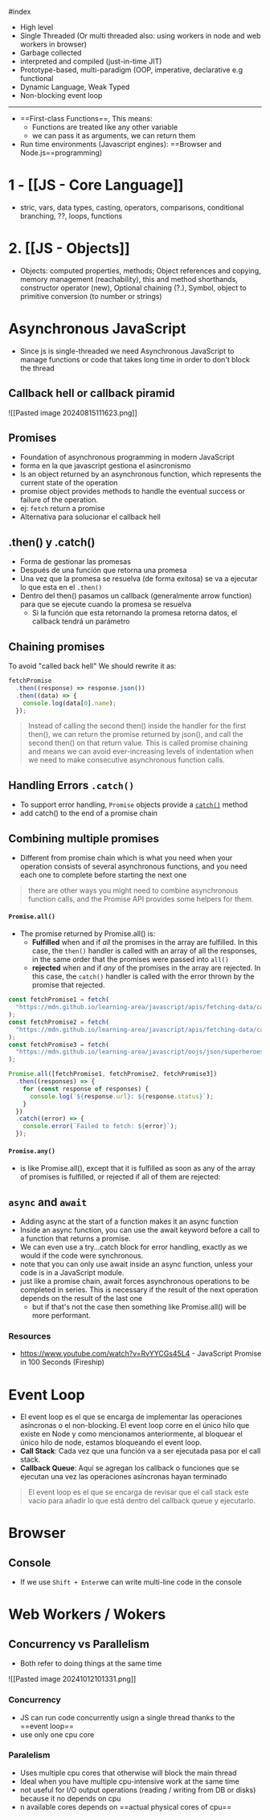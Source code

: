 #index
+ High level
+ Single Threaded (Or multi threaded also: using workers in node and web workers in browser)
+ Garbage collected
+ interpreted and compiled (just-in-time JIT)
+ Prototype-based, multi-paradigm (OOP, imperative, declarative e.g functional 
+ Dynamic Language, Weak Typed
+ Non-blocking event loop
---
+ ==First-class Functions==, This means:
	+ Functions are treated like any other variable
	+ we can pass it as arguments, we can return them
+ Run time environments (Javascript engines): ==Browser and Node.js==programming)

# 1 - [[JS - Core Language]]
+ stric, vars, data types, casting, operators, comparisons, conditional branching, ??, loops, functions
# 2. [[JS - Objects]]
+ Objects: computed properties, methods; Object references and copying, memory management (reachability),  this and method shorthands, constructor operator (new), Optional chaining (?.), Symbol, object to primitive conversion (to number or strings)
# Asynchronous JavaScript
+ Since js is single-threaded we need Asynchronous JavaScript to manage functions or code that takes long time in order to don't block the thread
## Callback hell or callback piramid
![[Pasted image 20240815111623.png]]
## Promises
+ Foundation of asynchronous programming in modern JavaScript
+ forma en la que javascript gestiona el asincronismo
+ Is an object returned by an asynchronous function, which represents the current state of the operation
+ promise object provides methods to handle the eventual success or failure of the operation.
+ ej: `fetch` return a promise
+ Alternativa para solucionar el callback hell

## .then() y .catch()
+ Forma de gestionar las promesas
+ Después de una función que retorna una promesa
+ Una vez que la promesa se resuelva (de forma exitosa) se va a ejecutar lo que esta en el `.then()`
+ Dentro del then() pasamos un callback (generalmente arrow function) para que se ejecute cuando la promesa se resuelva
	+ Si la función que esta retornando la promesa retorna datos, el callback tendrá un parámetro
## Chaining promises
To avoid "called back hell" We should rewrite it as:
```javascript
fetchPromise
  .then((response) => response.json())
  .then((data) => {
    console.log(data[0].name);
  });
```

> Instead of calling the second then() inside the handler for the first then(), we can return the promise returned by json(), and call the second then() on that return value. This is called promise chaining and means we can avoid ever-increasing levels of indentation when we need to make consecutive asynchronous function calls.

## Handling Errors `.catch()`
+ To support error handling, `Promise` objects provide a [`catch()`](https://developer.mozilla.org/en-US/docs/Web/JavaScript/Reference/Global_Objects/Promise/catch) method
+ add catch() to the end of a promise chain
## Combining multiple promises
+ Different from promise chain which is what you need when your operation consists of several asynchronous functions, and you need each one to complete before starting the next one

> there are other ways you might need to combine asynchronous function calls, and the Promise API provides some helpers for them.

#### `Promise.all()`
+ The promise returned by Promise.all() is:
	+ **Fulfilled** when and if _all_ the promises in the array are fulfilled. In this case, the `then()` handler is called with an array of all the responses, in the same order that the promises were passed into `all()`
	+ **rejected** when and if _any_ of the promises in the array are rejected. In this case, the `catch()` handler is called with the error thrown by the promise that rejected.
	
```javascript
const fetchPromise1 = fetch(
  "https://mdn.github.io/learning-area/javascript/apis/fetching-data/can-store/products.json",
);
const fetchPromise2 = fetch(
  "https://mdn.github.io/learning-area/javascript/apis/fetching-data/can-store/not-found",
);
const fetchPromise3 = fetch(
  "https://mdn.github.io/learning-area/javascript/oojs/json/superheroes.json",
);

Promise.all([fetchPromise1, fetchPromise2, fetchPromise3])
  .then((responses) => {
    for (const response of responses) {
      console.log(`${response.url}: ${response.status}`);
    }
  })
  .catch((error) => {
    console.error(`Failed to fetch: ${error}`);
  });

```

#### `Promise.any()`
+ is like Promise.all(), except that it is fulfilled as soon as any of the array of promises is fulfilled, or rejected if all of them are rejected:

##  `async` and `await`
+ Adding async at the start of a function makes it an async function
+ Inside an async function, you can use the await keyword before a call to a function that returns a promise.
+ We can even use a try...catch block for error handling, exactly as we would if the code were synchronous.
+ note that you can only use await inside an async function, unless your code is in a JavaScript module.
+ just like a promise chain, await forces asynchronous operations to be completed in series. This is necessary if the result of the next operation depends on the result of the last one
	+ but if that's not the case then something like Promise.all() will be more performant.
### Resources
+ https://www.youtube.com/watch?v=RvYYCGs45L4 - JavaScript Promise in 100 Seconds (Fireship)
# Event Loop
+ El event loop es el que se encarga de implementar las operaciones asíncronas o el non-blocking. El event loop corre en el único hilo que existe en Node y como mencionamos anteriormente, al bloquear el único hilo de node, estamos bloqueando el event loop.
+ **Call Stack**: Cada vez que una función va a ser ejecutada pasa por el call stack.
+ **Callback Queue**: Aquí se agregan los callback o funciones que se ejecutan una vez las operaciones asíncronas hayan terminado

> El event loop es el que se encarga de revisar que el call stack este vacío para añadir lo que está dentro del callback queue y ejecutarlo.
# Browser
## Console
+ If we use `Shift + Enter`we can write multi-line code in the console

# Web Workers  / Wokers
## Concurrency vs Parallelism
+ Both refer to doing things at the same time

![[Pasted image 20241012101331.png]]
### Concurrency
+ JS can run code concurrently usign a single thread thanks to the ==event loop==
+ use only one cpu core

### Paralelism
+ Uses multiple cpu cores that otherwise will block the main thread
+ Ideal when you have multiple cpu-intensive work at the same time
+ not useful for I/O output operations (reading / writing from DB or disks) because it no depends on cpu
+ n available cores depends on ==actual physical cores of cpu==
